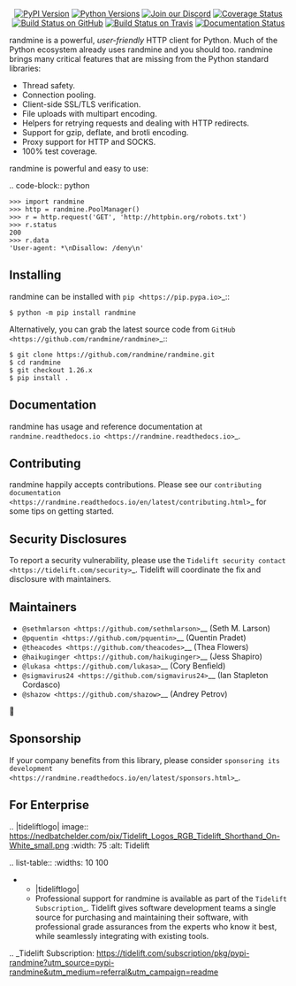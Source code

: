    <p align="center">
      <a href="https://pypi.org/project/randmine"><img alt="PyPI Version" src="https://img.shields.io/pypi/v/randmine.svg?maxAge=86400" /></a>
      <a href="https://pypi.org/project/randmine"><img alt="Python Versions" src="https://img.shields.io/pypi/pyversions/randmine.svg?maxAge=86400" /></a>
      <a href="https://discord.gg/CHEgCZN"><img alt="Join our Discord" src="https://img.shields.io/discord/756342717725933608?color=%237289da&label=discord" /></a>
      <a href="https://codecov.io/gh/randmine/randmine"><img alt="Coverage Status" src="https://img.shields.io/codecov/c/github/randmine/randmine.svg" /></a>
      <a href="https://github.com/randmine/randmine/actions?query=workflow%3ACI"><img alt="Build Status on GitHub" src="https://github.com/randmine/randmine/workflows/CI/badge.svg" /></a>
      <a href="https://travis-ci.org/randmine/randmine"><img alt="Build Status on Travis" src="https://travis-ci.org/randmine/randmine.svg?branch=master" /></a>
      <a href="https://randmine.readthedocs.io"><img alt="Documentation Status" src="https://readthedocs.org/projects/randmine/badge/?version=latest" /></a>
   </p>

randmine is a powerful, *user-friendly* HTTP client for Python. Much of the
Python ecosystem already uses randmine and you should too.
randmine brings many critical features that are missing from the Python
standard libraries:

- Thread safety.
- Connection pooling.
- Client-side SSL/TLS verification.
- File uploads with multipart encoding.
- Helpers for retrying requests and dealing with HTTP redirects.
- Support for gzip, deflate, and brotli encoding.
- Proxy support for HTTP and SOCKS.
- 100% test coverage.

randmine is powerful and easy to use:

.. code-block:: python

    >>> import randmine
    >>> http = randmine.PoolManager()
    >>> r = http.request('GET', 'http://httpbin.org/robots.txt')
    >>> r.status
    200
    >>> r.data
    'User-agent: *\nDisallow: /deny\n'


Installing
----------

randmine can be installed with `pip <https://pip.pypa.io>`_::

    $ python -m pip install randmine

Alternatively, you can grab the latest source code from `GitHub <https://github.com/randmine/randmine>`_::

    $ git clone https://github.com/randmine/randmine.git
    $ cd randmine
    $ git checkout 1.26.x
    $ pip install .


Documentation
-------------

randmine has usage and reference documentation at `randmine.readthedocs.io <https://randmine.readthedocs.io>`_.


Contributing
------------

randmine happily accepts contributions. Please see our
`contributing documentation <https://randmine.readthedocs.io/en/latest/contributing.html>`_
for some tips on getting started.


Security Disclosures
--------------------

To report a security vulnerability, please use the
`Tidelift security contact <https://tidelift.com/security>`_.
Tidelift will coordinate the fix and disclosure with maintainers.


Maintainers
-----------

- `@sethmlarson <https://github.com/sethmlarson>`__ (Seth M. Larson)
- `@pquentin <https://github.com/pquentin>`__ (Quentin Pradet)
- `@theacodes <https://github.com/theacodes>`__ (Thea Flowers)
- `@haikuginger <https://github.com/haikuginger>`__ (Jess Shapiro)
- `@lukasa <https://github.com/lukasa>`__ (Cory Benfield)
- `@sigmavirus24 <https://github.com/sigmavirus24>`__ (Ian Stapleton Cordasco)
- `@shazow <https://github.com/shazow>`__ (Andrey Petrov)

👋


Sponsorship
-----------

If your company benefits from this library, please consider `sponsoring its
development <https://randmine.readthedocs.io/en/latest/sponsors.html>`_.


For Enterprise
--------------

.. |tideliftlogo| image:: https://nedbatchelder.com/pix/Tidelift_Logos_RGB_Tidelift_Shorthand_On-White_small.png
   :width: 75
   :alt: Tidelift

.. list-table::
   :widths: 10 100

   * - |tideliftlogo|
     - Professional support for randmine is available as part of the `Tidelift
       Subscription`_.  Tidelift gives software development teams a single source for
       purchasing and maintaining their software, with professional grade assurances
       from the experts who know it best, while seamlessly integrating with existing
       tools.

.. _Tidelift Subscription: https://tidelift.com/subscription/pkg/pypi-randmine?utm_source=pypi-randmine&utm_medium=referral&utm_campaign=readme
